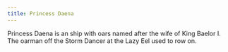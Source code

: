 ```yaml
---
title: Princess Daena
---
```


Princess Daena is an ship with oars named after the wife of King Baelor I. The oarman off the Storm Dancer at the Lazy Eel used to row on.


